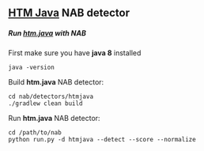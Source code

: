 ## [HTM Java](https://github.com/numenta/htm.java) NAB detector

##### Run [htm.java](https://github.com/numenta/htm.java) with NAB

First make sure you have __java 8__ installed

    java -version

Build __htm.java__ NAB detector:

    cd nab/detectors/htmjava
    ./gradlew clean build

Run __htm.java__ NAB detector:

    cd /path/to/nab
    python run.py -d htmjava --detect --score --normalize
